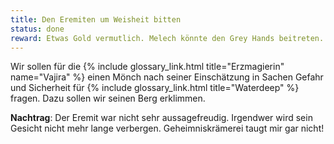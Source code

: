```yaml
---
title: Den Eremiten um Weisheit bitten
status: done
reward: Etwas Gold vermutlich. Melech könnte den Grey Hands beitreten.
---
```


Wir sollen für die {% include glossary_link.html title="Erzmagierin" name="Vajira" %}
einen Mönch nach seiner Einschätzung in Sachen Gefahr und Sicherheit für
{% include glossary_link.html title="Waterdeep" %} fragen. Dazu sollen wir
seinen Berg erklimmen.

**Nachtrag**: Der Eremit war nicht sehr aussagefreudig. Irgendwer wird sein Gesicht
nicht mehr lange verbergen. Geheimniskrämerei taugt mir gar nicht!
